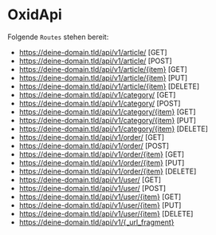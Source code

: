 # OxidApi

Folgende `Routes` stehen bereit:

- https://deine-domain.tld/api/v1/article/ [GET]
- https://deine-domain.tld/api/v1/article/ [POST]
- https://deine-domain.tld/api/v1/article/{item} [GET]
- https://deine-domain.tld/api/v1/article/{item} [PUT]
- https://deine-domain.tld/api/v1/article/{item} [DELETE]
- https://deine-domain.tld/api/v1/category/ [GET]
- https://deine-domain.tld/api/v1/category/ [POST]
- https://deine-domain.tld/api/v1/category/{item} [GET]
- https://deine-domain.tld/api/v1/category/{item} [PUT]
- https://deine-domain.tld/api/v1/category/{item} [DELETE]
- https://deine-domain.tld/api/v1/order/ [GET]
- https://deine-domain.tld/api/v1/order/ [POST]
- https://deine-domain.tld/api/v1/order/{item} [GET]
- https://deine-domain.tld/api/v1/order/{item} [PUT]
- https://deine-domain.tld/api/v1/order/{item} [DELETE]
- https://deine-domain.tld/api/v1/user/ [GET]
- https://deine-domain.tld/api/v1/user/ [POST]
- https://deine-domain.tld/api/v1/user/{item} [GET]
- https://deine-domain.tld/api/v1/user/{item} [PUT]
- https://deine-domain.tld/api/v1/user/{item} [DELETE]
- https://deine-domain.tld/api/v1/{_url_fragment}
